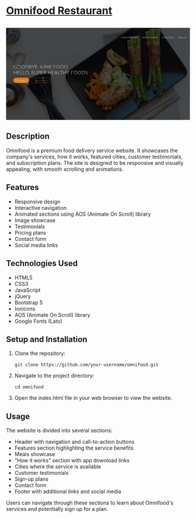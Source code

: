 # <a href="https://a07k.github.io/Project-Restaurant/">Omnifood Restaurant</a>

<h2></h2>

<img src="food.png" alt="Omnifood Preview">

<h2>Description</h2>

<p>Omnifood is a premium food delivery service website. It showcases the company's services, how it works, featured cities, customer testimonials, and subscription plans. The site is designed to be responsive and visually appealing, with smooth scrolling and animations.</p>

<h2>Features</h2>

<ul>
  <li>Responsive design</li>
  <li>Interactive navigation</li>
  <li>Animated sections using AOS (Animate On Scroll) library</li>
  <li>Image showcase</li>
  <li>Testimonials</li>
  <li>Pricing plans</li>
  <li>Contact form</li>
  <li>Social media links</li>
</ul>

<h2>Technologies Used</h2>

<ul>
  <li>HTML5</li>
  <li>CSS3</li>
  <li>JavaScript</li>
  <li>jQuery</li>
  <li>Bootstrap 5</li>
  <li>Ionicons</li>
  <li>AOS (Animate On Scroll) library</li>
  <li>Google Fonts (Lato)</li>
</ul>

<h2>Setup and Installation</h2>

<ol>
  <li>Clone the repository:
    <pre><code>git clone https://github.com/your-username/omnifood.git</code></pre>
  </li>
  <li>Navigate to the project directory:
    <pre><code>cd omnifood</code></pre>
  </li>
  <li>Open the index.html file in your web browser to view the website.</li>
</ol>

<h2>Usage</h2>

<p>The website is divided into several sections:</p>

<ul>
  <li>Header with navigation and call-to-action buttons</li>
  <li>Features section highlighting the service benefits</li>
  <li>Meals showcase</li>
  <li>"How it works" section with app download links</li>
  <li>Cities where the service is available</li>
  <li>Customer testimonials</li>
  <li>Sign-up plans</li>
  <li>Contact form</li>
  <li>Footer with additional links and social media</li>
</ul>

<p>Users can navigate through these sections to learn about Omnifood's services and potentially sign up for a plan.</p>
